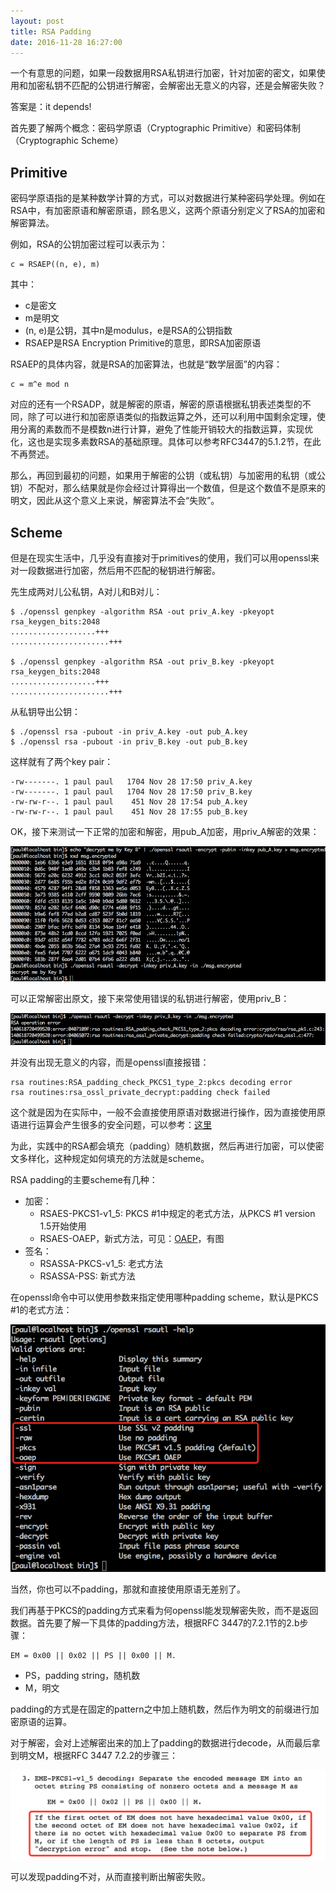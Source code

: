 ```yaml
---
layout: post
title: RSA Padding
date: 2016-11-28 16:27:00
---
```


一个有意思的问题，如果一段数据用RSA私钥进行加密，针对加密的密文，如果使用和加密私钥不匹配的公钥进行解密，会解密出无意义的内容，还是会解密失败？

答案是：it depends!

首先要了解两个概念：密码学原语（Cryptographic Primitive）和密码体制（Cryptographic Scheme）

## Primitive

密码学原语指的是某种数学计算的方式，可以对数据进行某种密码学处理。例如在RSA中，有加密原语和解密原语，顾名思义，这两个原语分别定义了RSA的加密和解密算法。

例如，RSA的公钥加密过程可以表示为：

```
c = RSAEP((n, e), m)
```

其中：

* c是密文
* m是明文
* (n, e)是公钥，其中n是modulus，e是RSA的公钥指数
* RSAEP是RSA Encryption Primitive的意思，即RSA加密原语

RSAEP的具体内容，就是RSA的加密算法，也就是“数学层面”的内容：

```
c = m^e mod n
```

对应的还有一个RSADP，就是解密的原语，解密的原语根据私钥表述类型的不同，除了可以进行和加密原语类似的指数运算之外，还可以利用中国剩余定理，使用分离的素数而不是模数n进行计算，避免了性能开销较大的指数运算，实现优化，这也是实现多素数RSA的基础原理。具体可以参考RFC3447的5.1.2节，在此不再赘述。

那么，再回到最初的问题，如果用于解密的公钥（或私钥）与加密用的私钥（或公钥）不配对，那么结果就是你会经过计算得出一个数值，但是这个数值不是原来的明文，因此从这个意义上来说，解密算法不会“失败”。

## Scheme

但是在现实生活中，几乎没有直接对于primitives的使用，我们可以用openssl来对一段数据进行加密，然后用不匹配的秘钥进行解密。

先生成两对儿公私钥，A对儿和B对儿：

```
$ ./openssl genpkey -algorithm RSA -out priv_A.key -pkeyopt rsa_keygen_bits:2048
...................+++
......................+++

$ ./openssl genpkey -algorithm RSA -out priv_B.key -pkeyopt rsa_keygen_bits:2048
...................+++
......................+++
```

从私钥导出公钥：

```
$ ./openssl rsa -pubout -in priv_A.key -out pub_A.key
$ ./openssl rsa -pubout -in priv_B.key -out pub_B.key
```

这样就有了两个key pair：

```
-rw-------. 1 paul paul   1704 Nov 28 17:50 priv_A.key
-rw-------. 1 paul paul   1704 Nov 28 17:50 priv_B.key
-rw-rw-r--. 1 paul paul    451 Nov 28 17:54 pub_A.key
-rw-rw-r--. 1 paul paul    451 Nov 28 17:55 pub_B.key
```

OK，接下来测试一下正常的加密和解密，用pub\_A加密，用priv\_A解密的效果：

<span id="rsa_good"><img src="/images/rsa_good.png" alt="rsa_good" /></span>

可以正常解密出原文，接下来常使用错误的私钥进行解密，使用priv\_B：

<span id="rsa_bad"><img src="/images/rsa_bad.png" alt="rsa_bad" /></span>

并没有出现无意义的内容，而是openssl直接报错：

```
rsa routines:RSA_padding_check_PKCS1_type_2:pkcs decoding error
rsa routines:rsa_ossl_private_decrypt:padding check failed
```

这个就是因为在实际中，一般不会直接使用原语对数据进行操作，因为直接使用原语进行运算会产生很多的安全问题，可以参考：[这里](https://en.wikipedia.org/wiki/RSA_\(cryptosystem\)#Attacks\_against\_plain\_RSA)

为此，实践中的RSA都会填充（padding）随机数据，然后再进行加密，可以使密文多样化，这种规定如何填充的方法就是scheme。

RSA padding的主要scheme有几种：

* 加密：
	* RSAES-PKCS1-v1\_5: PKCS #1中规定的老式方法，从PKCS #1 version 1.5开始使用
	* RSAES-OAEP，新式方法，可见：[OAEP](https://en.wikipedia.org/wiki/Optimal_asymmetric_encryption_padding)，有图
* 签名：
	* RSASSA-PKCS-v1\_5: 老式方法
	* RSASSA-PSS: 新式方法

在openssl命令中可以使用参数来指定使用哪种padding scheme，默认是PKCS #1的老式方法：

<span id="rsa_padding"><img src="/images/rsa_padding.png" alt="rsa_padding" /></span>

当然，你也可以不padding，那就和直接使用原语无差别了。

我们再基于PKCS的padding方式来看为何openssl能发现解密失败，而不是返回数据。首先要了解一下具体的padding方法，根据RFC 3447的7.2.1节的2.b步骤：

```
EM = 0x00 || 0x02 || PS || 0x00 || M.
```

* PS，padding string，随机数
* M，明文

padding的方式是在固定的pattern之中加上随机数，然后作为明文的前缀进行加密原语的运算。

对于解密，会对上述解密出来的加上了padding的数据进行decode，从而最后拿到明文M，根据RFC 3447 7.2.2的步骤三：

<span id="rsa_padding_failed"><img src="/images/rsa_padding_failed.png" alt="rsa_padding_failed" /></span>

可以发现padding不对，从而直接判断出解密失败。
